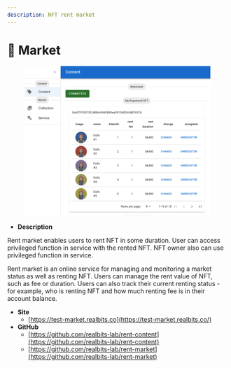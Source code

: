 ```yaml
---
description: NFT rent market
---
```


# 🛒 Market

<figure><img src="../.gitbook/assets/image (1).png" alt=""><figcaption></figcaption></figure>

* **Description**

Rent market enables users to rent NFT in some duration. User can access privileged function in service with the rented NFT. NFT owner also can use privileged function in service.

Rent market is an online service for managing and monitoring a market status as well as renting NFT. Users can manage the rent value of NFT, such as fee or duration. Users can also track their current renting status - for example, who is renting NFT and how much renting fee is in their account balance.

* **Site**
  * [https://test-market.realbits.co](https://test-market.realbits.co/)
* **GitHub**
  * [https://github.com/realbits-lab/rent-content](https://github.com/realbits-lab/rent-content)
  * [https://github.com/realbits-lab/rent-market](https://github.com/realbits-lab/rent-market)
